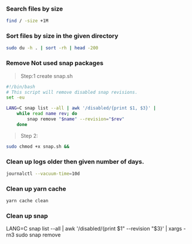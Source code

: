 ### Search files by size
```bash
find / -size +1M
```

### Sort files by size in the given directory
```bash
sudo du -h . | sort -rh | head -200
```

### Remove Not used snap packages
> Step:1 create snap.sh
```bash
#!/bin/bash
# This script will remove disabled snap revisions.
set -eu

LANG=C snap list --all | awk '/disabled/{print $1, $3}' |
    while read name rev; do
        snap remove "$name" --revision="$rev"
    done
```

> Step 2:

```bash
sudo chmod +x snap.sh && 
```

### Clean up logs older then given number of days.

```bash
journalctl --vacuum-time=10d
```

### Clean up yarn cache 
```bash
yarn cache clean
```

### Clean up snap
LANG=C snap list --all | awk '/disabled/{print $1" --revision "$3}' | xargs -rn3 sudo snap remove
